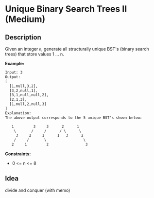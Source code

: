# Unique Binary Search Trees II (Medium)

## Description

Given an integer `n`, generate all structurally unique BST's (binary search trees) that store values 1 ... n.

**Example:**

```html
Input: 3
Output:
[
  [1,null,3,2],
  [3,2,null,1],
  [3,1,null,null,2],
  [2,1,3],
  [1,null,2,null,3]
]
Explanation:
The above output corresponds to the 5 unique BST's shown below:

   1         3     3      2      1
    \       /     /      / \      \
     3     2     1      1   3      2
    /     /       \                 \
   2     1         2                 3
```

**Constraints:**

- 0 <= n <= 8

## Idea

divide and conquer (with memo)
